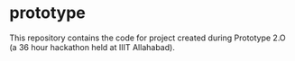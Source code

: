 # prototype
This repository contains the code for project created during Prototype 2.O (a 36 hour hackathon held at IIIT Allahabad).
